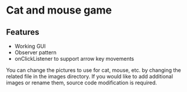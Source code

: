 # Cat and mouse game 

## Features
- Working GUI
- Observer pattern
- onClickListener to support arrow key movements

You can change the pictures to use for cat, mouse, etc. by changing the related file in the images directory. If you would like to add additional images or rename them, source code modification is required.
